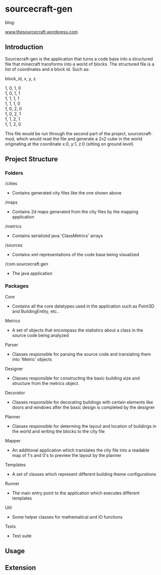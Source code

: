 sourcecraft-gen
===============

blog:

www.thesourcecraft.wordpress.com

## Introduction ##

Sourcecraft-gen is the application that turns a code base into a structured file that minecraft transforms into a world of blocks.
The structured file is a list of coordinates and a block id. Such as:

block_id, x, y, z

1, 0, 1, 0  
1, 0, 1, 1  
1, 1, 1, 1  
1, 1, 1, 0  
1, 0, 2, 0  
1, 0, 2, 1  
1, 1, 2, 1  
1, 1, 2, 0  

This file would be run through the second part of the project, sourcecraft-mod, which would read the file and generate a 2x2 cube
in the world originating at the coordinate x:0, y:1, z:0 (sitting on ground level)

## Project Structure ##

### Folders ###

/cities
- Contains generated city files like the one shown above

/maps
- Contains 2d maps generated from the city files by the mapping application

/metrics
- Contains serialized java 'ClassMetrics' arrays

/sources
- Contains xml representations of the code base being visualized

/com.sourcecraft.gen
- The java application

### Packages ###

Core
 - Contains all the core datatypes used in the application such as Point3D and BuildingEntity, etc..

Metrics
 - A set of objects that encompass the statistics about a class in the source code being analyzed

Parser
 - Classes responsible for parsing the source code and translating them into 'Metric' objects

Designer
 - Classes responsible for constructing the basic building size and structure from the metrics object.

Decorator
 - Classes responsible for decorating buildings with certain elements like doors and windows after the basic design is completed by the designer

Planner
 - Classes responsible for determing the layout and location of buildings in the world and writing the blocks to the city file

Mapper
 - An additional application which translates the city file into a readable map of 1's and 0's to preview the layout by the planner

Templates
 - A set of classes which represent different building theme configurations

Runner
 - The main entry point to the application which executes different templates

Util
 - Some helper classes for mathematical and IO functions

Tests
 - Test suite



## Usage ##

## Extension ##
